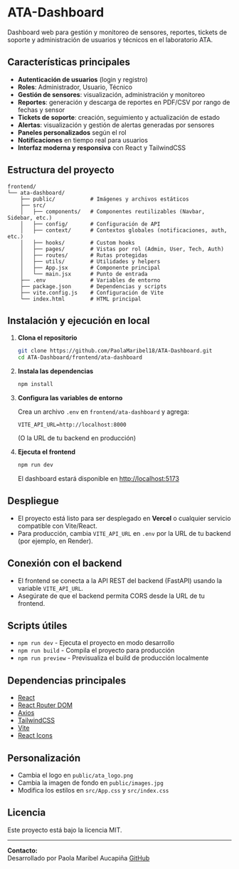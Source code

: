 # ATA-Dashboard

Dashboard web para gestión y monitoreo de sensores, reportes, tickets de soporte y administración de usuarios y técnicos en el laboratorio ATA.

## Características principales

- **Autenticación de usuarios** (login y registro)
- **Roles**: Administrador, Usuario, Técnico
- **Gestión de sensores**: visualización, administración y monitoreo
- **Reportes**: generación y descarga de reportes en PDF/CSV por rango de fechas y sensor
- **Tickets de soporte**: creación, seguimiento y actualización de estado
- **Alertas**: visualización y gestión de alertas generadas por sensores
- **Paneles personalizados** según el rol
- **Notificaciones** en tiempo real para usuarios
- **Interfaz moderna y responsiva** con React y TailwindCSS

## Estructura del proyecto

```
frontend/
└── ata-dashboard/
    ├── public/           # Imágenes y archivos estáticos
    ├── src/
    │   ├── components/   # Componentes reutilizables (Navbar, Sidebar, etc.)
    │   ├── config/       # Configuración de API
    │   ├── context/      # Contextos globales (notificaciones, auth, etc.)
    │   ├── hooks/        # Custom hooks
    │   ├── pages/        # Vistas por rol (Admin, User, Tech, Auth)
    │   ├── routes/       # Rutas protegidas
    │   ├── utils/        # Utilidades y helpers
    │   ├── App.jsx       # Componente principal
    │   └── main.jsx      # Punto de entrada
    ├── .env              # Variables de entorno
    ├── package.json      # Dependencias y scripts
    ├── vite.config.js    # Configuración de Vite
    └── index.html        # HTML principal
```

## Instalación y ejecución en local

1. **Clona el repositorio**
   ```bash
   git clone https://github.com/PaolaMaribel18/ATA-Dashboard.git
   cd ATA-Dashboard/frontend/ata-dashboard
   ```

2. **Instala las dependencias**
   ```bash
   npm install
   ```

3. **Configura las variables de entorno**
   
   Crea un archivo `.env` en `frontend/ata-dashboard` y agrega:
   ```
   VITE_API_URL=http://localhost:8000
   ```
   (O la URL de tu backend en producción)

4. **Ejecuta el frontend**
   ```bash
   npm run dev
   ```
   El dashboard estará disponible en [http://localhost:5173](http://localhost:5173)

## Despliegue

- El proyecto está listo para ser desplegado en **Vercel** o cualquier servicio compatible con Vite/React.
- Para producción, cambia `VITE_API_URL` en `.env` por la URL de tu backend (por ejemplo, en Render).

## Conexión con el backend

- El frontend se conecta a la API REST del backend (FastAPI) usando la variable `VITE_API_URL`.
- Asegúrate de que el backend permita CORS desde la URL de tu frontend.

## Scripts útiles

- `npm run dev` - Ejecuta el proyecto en modo desarrollo
- `npm run build` - Compila el proyecto para producción
- `npm run preview` - Previsualiza el build de producción localmente

## Dependencias principales

- [React](https://react.dev/)
- [React Router DOM](https://reactrouter.com/)
- [Axios](https://axios-http.com/)
- [TailwindCSS](https://tailwindcss.com/)
- [Vite](https://vitejs.dev/)
- [React Icons](https://react-icons.github.io/react-icons/)

## Personalización

- Cambia el logo en `public/ata_logo.png`
- Cambia la imagen de fondo en `public/images.jpg`
- Modifica los estilos en `src/App.css` y `src/index.css`


## Licencia

Este proyecto está bajo la licencia MIT.

---

**Contacto:**  
Desarrollado por Paola Maribel Aucapiña 
[GitHub](https://github.com/PaolaMaribel18)
